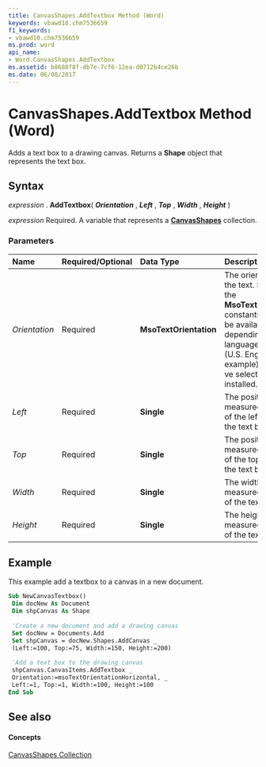 ```yaml
---
title: CanvasShapes.AddTextbox Method (Word)
keywords: vbawd10.chm7536659
f1_keywords:
- vbawd10.chm7536659
ms.prod: word
api_name:
- Word.CanvasShapes.AddTextbox
ms.assetid: b8688f8f-db7e-7cf6-12ea-d0712b4ce26b
ms.date: 06/08/2017
---
```



# CanvasShapes.AddTextbox Method (Word)

Adds a text box to a drawing canvas. Returns a  **Shape** object that represents the text box.


## Syntax

 _expression_ . **AddTextbox**( **_Orientation_** , **_Left_** , **_Top_** , **_Width_** , **_Height_** )

 _expression_ Required. A variable that represents a **[CanvasShapes](Word.CanvasShapes.md)** collection.


### Parameters



|**Name**|**Required/Optional**|**Data Type**|**Description**|
|:-----|:-----|:-----|:-----|
| _Orientation_|Required| **MsoTextOrientation**|The orientation of the text. Some of the  **MsoTextOrientation** constants may not be available to you, depending on the language support (U.S. English, for example) that you?ve selected or installed.|
| _Left_|Required| **Single**|The position, measured in points, of the left edge of the text box.|
| _Top_|Required| **Single**|The position, measured in points, of the top edge of the text box.|
| _Width_|Required| **Single**|The width, measured in points, of the text box.|
| _Height_|Required| **Single**|The height, measured in points, of the text box.|

## Example

This example add a textbox to a canvas in a new document.


```vb
Sub NewCanvasTextbox() 
 Dim docNew As Document 
 Dim shpCanvas As Shape 
 
 'Create a new document and add a drawing canvas 
 Set docNew = Documents.Add 
 Set shpCanvas = docNew.Shapes.AddCanvas _ 
 (Left:=100, Top:=75, Width:=150, Height:=200) 
 
 'Add a text box to the drawing canvas 
 shpCanvas.CanvasItems.AddTextbox _ 
 Orientation:=msoTextOrientationHorizontal, _ 
 Left:=1, Top:=1, Width:=100, Height:=100 
End Sub
```


## See also


#### Concepts


[CanvasShapes Collection](Word.CanvasShapes.md)

